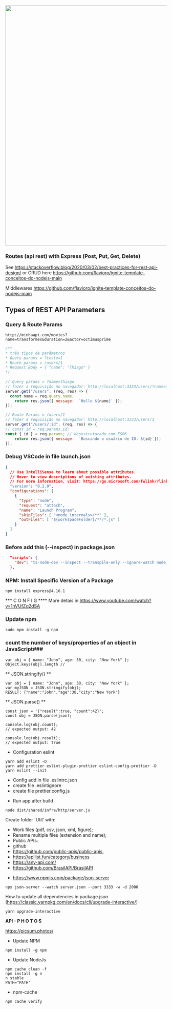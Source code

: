 <!--- ![](https://www.simform.com/wp-content/uploads/2019/11/Node.JS-Use-Cases-Cover-Image.png) -->

<img src="https://www.simform.com/wp-content/uploads/2019/11/Node.JS-Use-Cases-Cover-Image.png" width="750px">

### Routes (api rest) with Express (Post, Put, Get, Delete)

See https://stackoverflow.blog/2020/03/02/best-practices-for-rest-api-design/ or
CRUD here https://github.com/flavioro/ignite-template-conceitos-do-nodejs-main

Middlewares
https://github.com/flavioro/ignite-template-conceitos-do-nodejs-main

## Types of REST API Parameters
### Query & Route Params
```
http://minhaapi.com/movies?name=transformes&duration=2&actor=octimusprime
```
```js
/**
* três tipos de parâmetros
* Query params = ?teste=1
* Route params = /users/1
* Request Body = { "name": "Thiago" }
*/
  
// Query params = ?name=thiago
// fazer a requisição no navegador: http://localhost:3333/users/?name=Thiago
server.get("/users", (req, res) => {
  const name = req.query.name;
	return res.json({ message:  `Hello ${name}` });
});

// Route Params = /users/1
// fazer a requisição no navegador: http://localhost:3333/users/1
server.get("/users/:id", (req, res) => {
// const id = req.params.id;
const { id } = req.params; // desestruturado com ES06
	return res.json({ message:  `Buscando o usuário de ID: ${id}`});
});
```

### Debug VSCode in file launch.json
```json
{
  // Use IntelliSense to learn about possible attributes.
  // Hover to view descriptions of existing attributes.
  // For more information, visit: https://go.microsoft.com/fwlink/?linkid=830387
  "version": "0.2.0",
  "configurations": [
    {
      "type": "node",
      "request": "attach",
      "name": "Launch Program",
      "skipFiles": [ "<node_internals>/**" ],
      "outFiles": [ "${workspaceFolder}/**/*.js" ]
    }
  ]
}
```
### Before add this (--inspect) in package.json
```json
  "scripts": {
    "dev": "ts-node-dev --inspect --transpile-only --ignore-watch node_modules --respawn src/server.ts"
  },
```

### NPM: Install Specific Version of a Package
```
npm install express@4.16.1
```

*** C O N F I G **** More detais in https://www.youtube.com/watch?v=1nVUfZg2dSA

### Update npm
``` 
sudo npm install -g npm
``` 
 
### count the number of keys/properties of an object in JavaScript###
 ``` 
var obj = { name: "John", age: 30, city: "New York" };
Object.keys(obj).length //
 ``` 
 
 
 ** JSON.stringify() ** 
   ``` 
 var obj = { name: "John", age: 30, city: "New York" };
var myJSON = JSON.stringify(obj);
RESULT: {"name":"John","age":30,"city":"New York"}
 ``` 
 
 ** JSON.parse() **
 ``` 
 const json = '{"result":true, "count":42}';
const obj = JSON.parse(json);

console.log(obj.count);
// expected output: 42

console.log(obj.result);
// expected output: true
 ``` 
 
 * Configuration eslint
 ```
 yarn add eslint -D
 yarn add prettier eslint-plugin-prettier eslint-config-prettier -D
 yarn eslint --init
 ```

 + Config add in file .eslintrc.json 
 + create file .eslintignore
 + create file prettier.config.js

* Run app after build 
 ```
node dist/shared/infra/http/server.js
 ```

Create folder 'Util' with:
 - Work files (pdf, csv, json, xml, figure);
 - Rename multiple files (extension and name);
 - Public APIs:
  - github
  - https://github.com/public-apis/public-apis, 
  - https://apilist.fun/category/business
  - https://any-api.com/
  - https://github.com/BrasilAPI/BrasilAPI


* https://www.npmjs.com/package/json-server
```
npx json-server --watch server.json --port 3333 -w -d 2000
```
  
 How to update all dependencies in package.json (https://classic.yarnpkg.com/en/docs/cli/upgrade-interactive/)
  ```
 yarn upgrade-interactive
  ```
 
**API - P H O T O S**

https://picsum.photos/

* Update NPM
 ```
 npm install -g npm
 ```
 
 * Update NodeJs
 ```
 npm cache clean -f
 npm install -g n
 n stable
 PATH="PATH"
 ```

* npm-cache
 ```
npm cache verify
 ```
